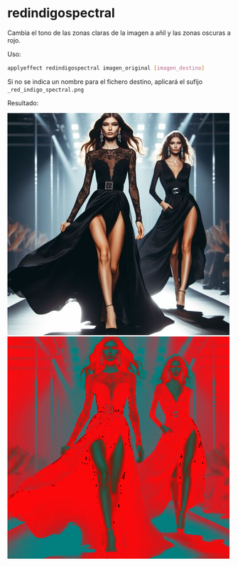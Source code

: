 # redindigospectral

Cambia el tono de las zonas claras de la imagen a añil y las zonas oscuras a rojo.

Uso:

``` sh
applyeffect redindigospectral imagen_original [imagen_destino]
```

Si no se indica un nombre para el fichero destino, aplicará el sufijo `_red_indigo_spectral.png`

Resultado:

![imagen original](../../images/image.jpg)
![redindigospectral](../../images/image_red_indigo_spectral.png)
